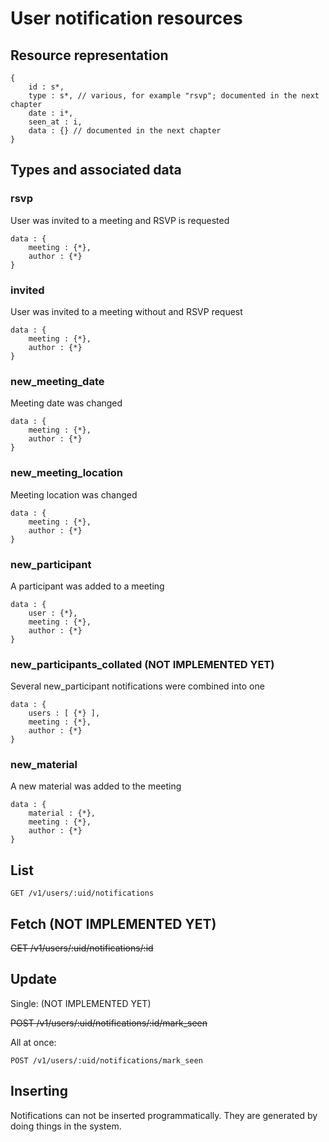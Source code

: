 # User notification resources

## Resource representation

    {
        id : s*,
        type : s*, // various, for example "rsvp"; documented in the next chapter
        date : i*,
        seen_at : i,
        data : {} // documented in the next chapter
    }

## Types and associated data

### rsvp

User was invited to a meeting and RSVP is requested

    data : {
        meeting : {*},
        author : {*}
    }

### invited

User was invited to a meeting without and RSVP request

    data : {
        meeting : {*},
        author : {*}
    }

### new\_meeting\_date

Meeting date was changed

    data : {
        meeting : {*},
        author : {*}
    }

### new\_meeting\_location

Meeting location was changed

    data : {
        meeting : {*},
        author : {*}
    }

### new\_participant

A participant was added to a meeting

    data : {
        user : {*},
        meeting : {*},
        author : {*}
    }

### new\_participants\_collated (NOT IMPLEMENTED YET)

Several new\_participant notifications were combined into one

    data : {
        users : [ {*} ],
        meeting : {*},
        author : {*}
    }

### new\_material

A new material was added to the meeting

    data : {
        material : {*},
        meeting : {*},
        author : {*}
    }


## List

    GET /v1/users/:uid/notifications

## Fetch (NOT IMPLEMENTED YET)

~~GET /v1/users/:uid/notifications/:id~~

## Update

Single: (NOT IMPLEMENTED YET)

~~POST /v1/users/:uid/notifications/:id/mark_seen~~

All at once:

    POST /v1/users/:uid/notifications/mark_seen

## Inserting

Notifications can not be inserted programmatically. They are generated by doing things in the system.


